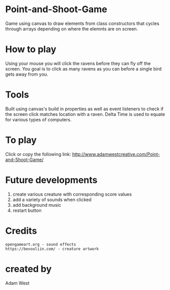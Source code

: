 # Point-and-Shoot-Game
Game using canvas to draw elements from class constructors that cycles through arrays depending on where the elemnts are on screen.

# How to play 
Using your mouse you will click the ravens before they can fly off the screen. You goal is to click as many ravens as you can before a single bird gets away from you. 

# Tools
Built using canvas's build in properties as well as event listeners to check if the screen click matches location with a raven. Delta Time is used to equate for various types of computers.

# To play 
Click or copy the following link:
http://www.adamwestcreative.com/Point-and-Shoot-Game/

# Future developments
 1. create various creature with corresponding score values 
 2. add a variety of sounds when clicked
 3. add background music 
 4. restart button

# Credits
    opengameart.org - sound effects
    https://bevouliin.com/ - creature artwork 
    
# created by
Adam West 